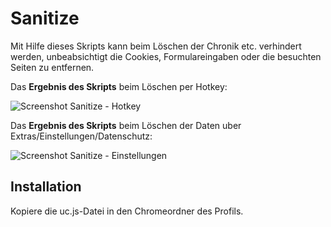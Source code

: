 # Sanitize
Mit Hilfe dieses Skripts kann beim Löschen der Chronik etc. verhindert werden, unbeabsichtigt die Cookies, Formulareingaben 
oder die besuchten Seiten zu entfernen.

Das **Ergebnis des Skripts** beim Löschen per Hotkey:

![Screenshot Sanitize - Hotkey](https://github.com/ardiman/userChrome.js/raw/master/sanitize/scr_san_hotkey.png)

Das **Ergebnis des Skripts** beim Löschen der Daten uber Extras/Einstellungen/Datenschutz:

![Screenshot Sanitize - Einstellungen](https://github.com/ardiman/userChrome.js/raw/master/sanitize/scr_san_einstellungen.png)

## Installation
Kopiere die uc.js-Datei in den Chromeordner des Profils.

